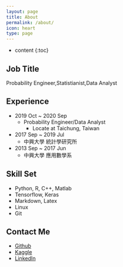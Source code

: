 ```yaml
---
layout: page
title: About
permalink: /about/
icon: heart
type: page
---
```


* content
{:toc}
## **Job Title**

Probability Engineer,Statistianist,Data Analyst

## **Experience**
* 2019 Oct ~ 2020 Sep
	* Probability Engineer/Data Analyst
		* Locate at Taichung, Taiwan
* 2017 Sep ~ 2019 Jul
	* 中興大學 統計學研究所
* 2013 Sep ~ 2017 Jun
	* 中興大學 應用數學系

## **Skill Set**

* Python, R, C++, Matlab
* Tensorflow, Keras
* Markdown, Latex
* Linux
* Git

## **Contact Me**

* [Github](https://github.com/q8977452)
* [Kaggle](https://kaggle.com/xinyouren1995)
* [LinkedIn](https://www.linkedin.com/in/ray-sin/)
